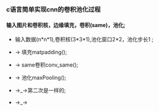 ### c语言简单实现cnn的卷积池化过程   

#### 输入图片和卷积核，边缘填充，卷积(same)，池化;

* 输入数据(n\*n\*1),卷积核(3\*3\*1),池化窗口2\*2，池化步长1 ;

* → 填充matpadding();

* → same卷积conv_same();

* → 池化maxPooling();

* →_→第二次是一样的;

* →_→
